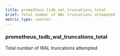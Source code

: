 ```yaml
---
title: prometheus_tsdb_wal_truncations_total
brief: Total number of WAL truncations attempted
metric_type: counter
---
```

### prometheus_tsdb_wal_truncations_total

Total number of WAL truncations attempted